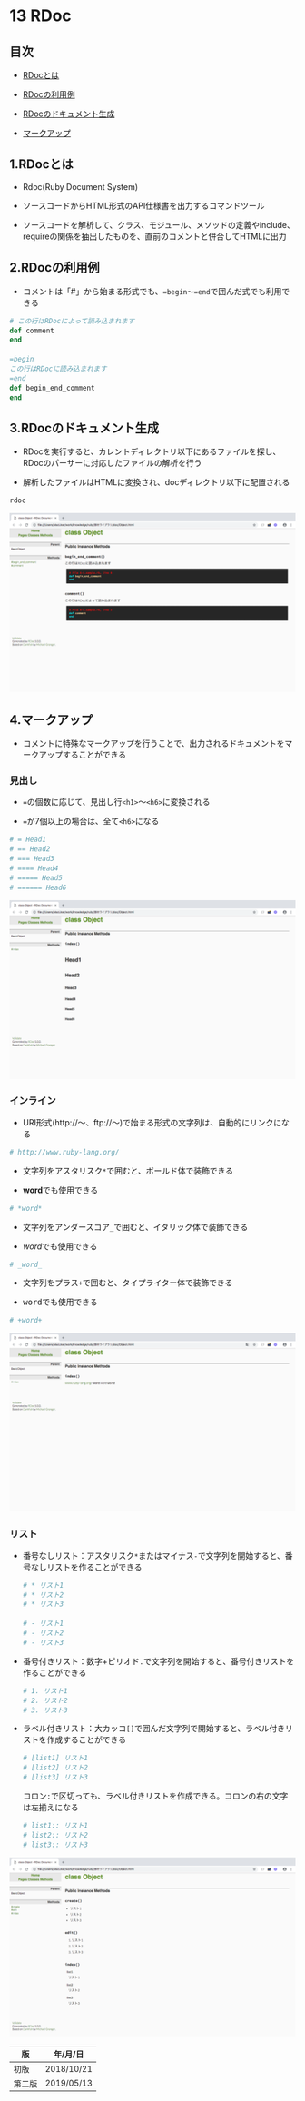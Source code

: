 13 RDoc
=======

## 目次

* [RDocとは](#1RDocとは)

* [RDocの利用例](#2RDocの利用例)

* [RDocのドキュメント生成](#3RDocのドキュメント生成)

* [マークアップ](#4マークアップ)




## 1.RDocとは

* Rdoc(Ruby Document System)

* ソースコードからHTML形式のAPI仕様書を出力するコマンドツール

* ソースコードを解析して、クラス、モジュール、メソッドの定義やinclude、requireの関係を抽出したものを、直前のコメントと併合してHTMLに出力



## 2.RDocの利用例

* コメントは「#」から始まる形式でも、`=begin〜=end`で囲んだ式でも利用できる

```ruby
# この行はRDocによって読み込まれます
def comment
end

=begin
この行はRDocに読み込まれます
=end
def begin_end_comment
end
```



## 3.RDocのドキュメント生成

* RDocを実行すると、カレントディレクトリ以下にあるファイルを探し、RDocのパーサーに対応したファイルの解析を行う

* 解析したファイルはHTMLに変換され、docディレクトリ以下に配置される

```ruby
rdoc
```

![RDoc_実行](./images/6-8/RDoc_実行.png)



## 4.マークアップ

* コメントに特殊なマークアップを行うことで、出力されるドキュメントをマークアップすることができる



### 見出し

* `=`の個数に応じて、見出し行`<h1>`〜`<h6>`に変換される

* `=`が7個以上の場合は、全て`<h6>`になる

```ruby
# = Head1
# == Head2
# === Head3
# ==== Head4
# ===== Head5
# ====== Head6
```

![見出し](./images/6-8/見出し.png)



### インライン

* URI形式(http://〜、ftp://〜)で始まる形式の文字列は、自動的にリンクになる

```ruby
# http://www.ruby-lang.org/
```

* 文字列をアスタリスク`*`で囲むと、ボールド体で装飾できる

* <b>word</b>でも使用できる

```ruby
# *word*
```

* 文字列をアンダースコア`_`で囲むと、イタリック体で装飾できる

* <em>word</em>でも使用できる

```ruby
# _word_
```

* 文字列をプラス`+`で囲むと、タイプライター体で装飾できる

* <tt>word</tt>でも使用できる

```ruby
# +word+
```

![インライン](./images/6-8/インライン.png)



### リスト

* 番号なしリスト：アスタリスク`*`またはマイナス`-`で文字列を開始すると、番号なしリストを作ることができる

  ```ruby
  # * リスト1
  # * リスト2
  # * リスト3

  # - リスト1
  # - リスト2
  # - リスト3
  ```

* 番号付きリスト：数字+ピリオド`.`で文字列を開始すると、番号付きリストを作ることができる

  ```ruby
  # 1. リスト1
  # 2. リスト2
  # 3. リスト3
  ```

* ラベル付きリスト：大カッコ`[]`で囲んだ文字列で開始すると、ラベル付きリストを作成することができる

  ```ruby
  # [list1] リスト1
  # [list2] リスト2
  # [list3] リスト3
  ```

  コロン`:`で区切っても、ラベル付きリストを作成できる。コロンの右の文字は左揃えになる

  ```ruby
  # list1:: リスト1
  # list2:: リスト2
  # list3:: リスト3
  ```

![リスト](./images/6-8/リスト.png)



| 版     | 年/月/日   |
| ------ | ---------- |
| 初版   | 2018/10/21 |
| 第二版 | 2019/05/13 |
